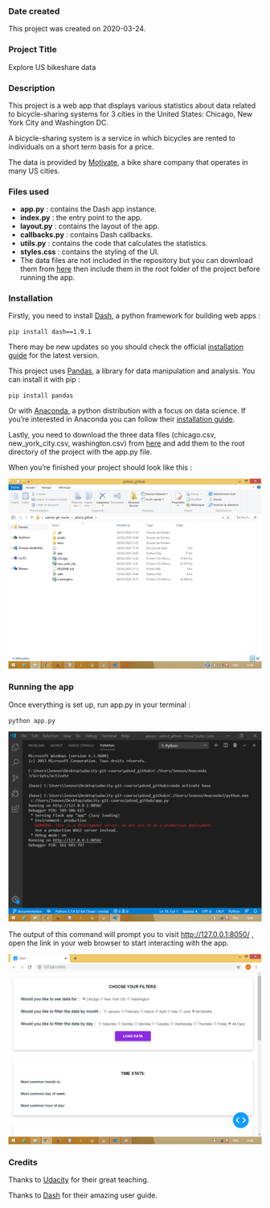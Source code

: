 ### Date created
This project was created on 2020-03-24.

### Project Title
Explore US bikeshare data

### Description
This project is a web app that displays various statistics about data related to bicycle-sharing systems for 3 cities in the United States: Chicago, New York City and Washington DC.

A bicycle-sharing system is a service in which bicycles are rented to individuals on a short term basis for a price.

The data is provided by [Motivate](https://www.motivateco.com), a bike share company that operates in many US cities.


### Files used
- __<span>app.</span>py__ : contains the Dash app instance.
- __<span>index.</span>py__ : the entry point to the app.
- __<span>layout.</span>py__ : contains the layout of the app.
- __<span>callbacks.</span>py__ : contains Dash callbacks.
- __<span>utils.</span>py__ : contains the code that calculates the statistics.
- __styles.css__ : contains the styling of the UI.
- The data files are not included in the repository but you can download them from [here](https://drive.google.com/open?id=1n_WqVKBf2zdx1GXjC6PXpo8GbqYK_LaS) then include them in the root folder of the project before running the app.

### Installation
Firstly, you need to install [Dash](https://plotly.com/dash/), a python framework for building web apps :

`pip install dash==1.9.1`

There may be new updates so you should check the official [installation guide](https://dash.plotly.com/installation) for the latest version.

This project uses [Pandas](https://pandas.pydata.org/docs/index.html), a library for data manipulation and analysis. You can install it with pip :

`pip install pandas`

Or with [Anaconda](https://www.anaconda.com/), a python distribution with a focus on data science. If you’re interested in Anaconda you can follow their [installation guide](https://www.anaconda.com/distribution/).

Lastly, you need to download the three data files \(chicago.csv, new_york_city.csv, washington.csv) from [here](https://drive.google.com/open?id=1n_WqVKBf2zdx1GXjC6PXpo8GbqYK_LaS) and add them to the root directory of the project with the app.py file.

When you’re finished your project should look like this : 

![folder structure](docs/images/folder_structure.png)

### Running the app
Once everything is set up, run app.py in your terminal :

`python app.py`

![app in terminal in VScode](docs/images/run_app.png)

The output of this command will prompt you to visit http://127.0.0.1:8050/ , open the link in your web browser to start interacting with the app.

![app in browser](docs/images/app.png)

### Credits
Thanks to [Udacity](https://www.udacity.com/) for their great teaching.

Thanks to [Dash](https://plotly.com/) for their amazing user guide.

